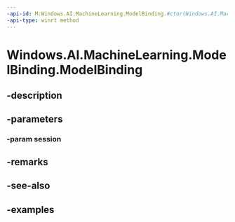 ```yaml
---
-api-id: M:Windows.AI.MachineLearning.ModelBinding.#ctor(Windows.AI.MachineLearning.ModelSession)
-api-type: winrt method
---
```


<!-- Method syntax.
public ModelBinding.ModelBinding(ModelSession session)
-->

# Windows.AI.MachineLearning.ModelBinding.ModelBinding

## -description

## -parameters
### -param session

## -remarks

## -see-also

## -examples


